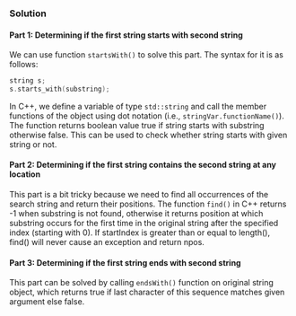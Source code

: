 ### Solution
#### Part 1: Determining if the first string starts with second string
We can use function `startsWith()` to solve this part. The syntax for it is as follows:
```c++
string s;
s.starts_with(substring);
```
In C++, we define a variable of type `std::string` and call the member functions of the object using dot notation (i.e., `stringVar.functionName()`). The function returns boolean value true if string starts with substring otherwise false. This can be used to check whether string starts with given string or not.
#### Part 2: Determining if the first string contains the second string at any location
This part is a bit tricky because we need to find all occurrences of the search string and return their positions. The function `find()` in C++ returns -1 when substring is not found, otherwise it returns position at which substring occurs for the first time in the original string after the specified index (starting with 0). If startIndex is greater than or equal to length(), find() will never cause an exception and return npos.
#### Part 3: Determining if the first string ends with second string
This part can be solved by calling `endsWith()` function on original string object, which returns true if last character of this sequence matches given argument else false.
